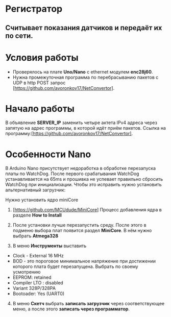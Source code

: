 # Регистратор
## Считывает показания датчиков и передаёт их по сети.

# Условия работы
- Проверялось на плате **Uno/Nano** с ethernet модулем **enc28j60**.
- Нужна промежуточная программа по перебрасыванию пакетов с UDP в http POST запрос [https://github.com/avoronkov17/NetConvertor]. 

# Начало работы
В объявление **SERVER_IP** заменить четыре актета IPv4 адреса через запятую на адрес программы, в которой идёт приём пакетов. Ссылка на программу:[https://github.com/avoronkov17/NetConvertor].

# Особенности Nano
В Arduino Nano присутствует недоработка в обработке перезапуска платы по WatchDog. После первого срабатывания WatchDog устанавливается на 65ms и прошивка не успевает правильно сбросить WatchDog при инициализации. 
Чтобы это исправить нужно установить альтернативный загрузчик:

Нужно установить ядро miniCore
1. [https://github.com/MCUdude/MiniCore]
Процесс добавления ядра в разделе **How to Install**

2. После установки лучше перезапустить среду. После этого в подменю выбора плат появится раздел **MiniCore**. В нём нужно выбрать **Atmega328**

3. В меню **Инструменты** выставить 
- Clock - External 16 MHz
- BOD - это пороговое минимальное напряжение при достижении которого плата будет перезапущена. Выбрать по своему усмотрению
- EEPROM: retained
- Compiler LTO : disabled  
- Variant 328P/328PA
- Bootoader: Yes (UART0)
4. В меню **Скетч** выбрать **записать загрузчик** через соответствующее меню, а после этого **записать через программатор**.


